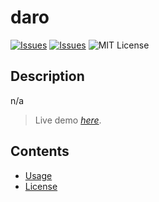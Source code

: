 # daro
[![Issues](https://img.shields.io/github/issues/Darolo13/run-buddy)](https://github.com/Darolo13/run-buddy/issues) 
[![Issues](https://img.shields.io/github/contributors/Darolo13/run-buddy)](https://github.com/Darolo13/run-buddy/graphs/authors)
![MIT License](https://img.shields.io/badge/license-MIT-orange)

## Description
n/a

> Live demo [_here_](n/a).
## Contents
* [Usage](#usage)
* [License](#license)


